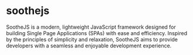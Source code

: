 # soothejs
SootheJS is a modern, lightweight JavaScript framework designed for building Single Page Applications (SPAs) with ease and efficiency. Inspired by the principles of simplicity and relaxation, SootheJS aims to provide developers with a seamless and enjoyable development experience.
